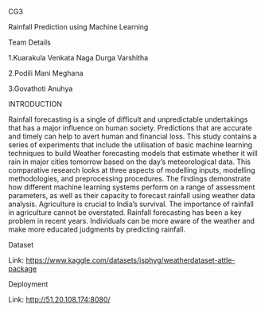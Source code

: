 CG3

Rainfall Prediction using Machine Learning

Team Details

1.Kuarakula Venkata Naga Durga Varshitha

2.Podili Mani Meghana

3.Govathoti Anuhya

INTRODUCTION

Rainfall forecasting is a single of difficult and unpredictable undertakings that has a major influence on human society. Predictions that are accurate and timely can help to avert human and financial loss. This study contains a series of experiments that include the utilisation of basic machine learning techniques to build Weather forecasting models that estimate whether it will rain in major cities tomorrow based on the day’s meteorological data. This comparative research looks at three aspects of modelling inputs, modelling methodologies, and preprocessing procedures. The findings demonstrate how different machine learning systems perform on a range of assessment parameters, as well as their capacity to forecast rainfall using weather data analysis. Agriculture is crucial to India’s survival. The importance of rainfall in agriculture cannot be overstated. Rainfall forecasting has been a key problem in recent years. Individuals can be more aware of the weather and make more educated judgments by predicting rainfall.

Dataset

Link:  https://www.kaggle.com/datasets/jsphyg/weatherdataset-attle-package

Deployment

Link: http://51.20.108.174:8080/

